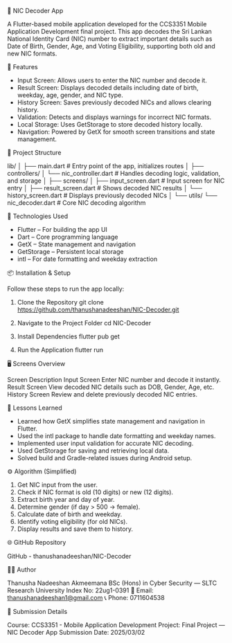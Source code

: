 🪪 NIC Decoder App

A Flutter-based mobile application developed for the CCS3351 Mobile Application Development final project.
This app decodes the Sri Lankan National Identity Card (NIC) number to extract important details such as Date of Birth, Gender, Age, and Voting Eligibility, supporting both old and new NIC formats.

🚀 Features

- Input Screen: Allows users to enter the NIC number and decode it.
- Result Screen: Displays decoded details including date of birth, weekday, age, gender, and NIC type.
- History Screen: Saves previously decoded NICs and allows clearing history.
- Validation: Detects and displays warnings for incorrect NIC formats.
- Local Storage: Uses GetStorage to store decoded history locally.
- Navigation: Powered by GetX for smooth screen transitions and state management.

🧱 Project Structure

lib/
│
├── main.dart                    # Entry point of the app, initializes routes
│
├── controllers/
│   └── nic_controller.dart      # Handles decoding logic, validation, and storage
│
├── screens/
│   ├── input_screen.dart        # Input screen for NIC entry
│   ├── result_screen.dart       # Shows decoded NIC results
│   └── history_screen.dart      # Displays previously decoded NICs
│
└── utils/
    └── nic_decoder.dart         # Core NIC decoding algorithm

🧩 Technologies Used

- Flutter – For building the app UI
- Dart – Core programming language
- GetX – State management and navigation
- GetStorage – Persistent local storage
- intl – For date formatting and weekday extraction

📦 Installation & Setup

Follow these steps to run the app locally:

1. Clone the Repository
   git clone https://github.com/thanushanadeeshan/NIC-Decoder.git

2. Navigate to the Project Folder
   cd NIC-Decoder

3. Install Dependencies
   flutter pub get

4. Run the Application
   flutter run

🖥️ Screens Overview

Screen           Description
Input Screen     Enter NIC number and decode it instantly.
Result Screen    View decoded NIC details such as DOB, Gender, Age, etc.
History Screen   Review and delete previously decoded NIC entries.

🧠 Lessons Learned

- Learned how GetX simplifies state management and navigation in Flutter.
- Used the intl package to handle date formatting and weekday names.
- Implemented user input validation for accurate NIC decoding.
- Used GetStorage for saving and retrieving local data.
- Solved build and Gradle-related issues during Android setup.

⚙️ Algorithm (Simplified)

1. Get NIC input from the user.
2. Check if NIC format is old (10 digits) or new (12 digits).
3. Extract birth year and day of year.
4. Determine gender (if day > 500 → female).
5. Calculate date of birth and weekday.
6. Identify voting eligibility (for old NICs).
7. Display results and save them to history.

🌐 GitHub Repository

GitHub - thanushanadeeshan/NIC-Decoder

👨‍💻 Author

Thanusha Nadeeshan Akmeemana
BSc (Hons) in Cyber Security — SLTC Research University
Index No: 22ug1-0391
📧 Email: thanushanadeeshan1@gmail.com
📞 Phone: 0711604538

📅 Submission Details

Course: CCS3351 - Mobile Application Development
Project: Final Project — NIC Decoder App
Submission Date: 2025/03/02
